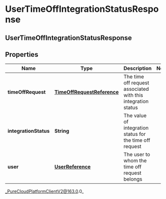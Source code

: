 # UserTimeOffIntegrationStatusResponse

## UserTimeOffIntegrationStatusResponse

## Properties

|Name | Type | Description | Notes|
|------------ | ------------- | ------------- | -------------|
| **timeOffRequest** | [**TimeOffRequestReference**](TimeOffRequestReference) | The time off request associated with this integration status | |
| **integrationStatus** | **String** | The value of integration status for the time off request | |
| **user** | [**UserReference**](UserReference) | The user to whom the time off request belongs | |



_PureCloudPlatformClientV2@163.0.0_
